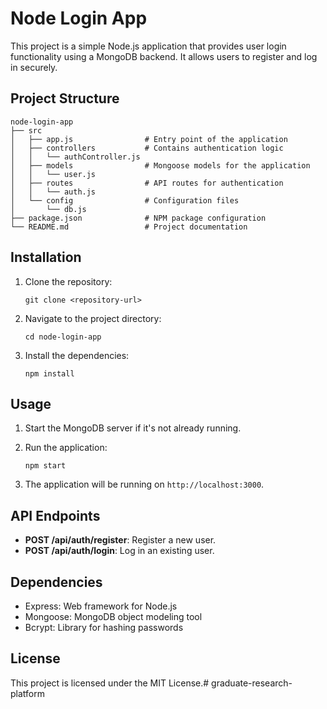# Node Login App

This project is a simple Node.js application that provides user login functionality using a MongoDB backend. It allows users to register and log in securely.

## Project Structure

```
node-login-app
├── src
│   ├── app.js                # Entry point of the application
│   ├── controllers           # Contains authentication logic
│   │   └── authController.js
│   ├── models                # Mongoose models for the application
│   │   └── user.js
│   ├── routes                # API routes for authentication
│   │   └── auth.js
│   └── config                # Configuration files
│       └── db.js
├── package.json              # NPM package configuration
└── README.md                 # Project documentation
```

## Installation

1. Clone the repository:
   ```
   git clone <repository-url>
   ```

2. Navigate to the project directory:
   ```
   cd node-login-app
   ```

3. Install the dependencies:
   ```
   npm install
   ```

## Usage

1. Start the MongoDB server if it's not already running.

2. Run the application:
   ```
   npm start
   ```

3. The application will be running on `http://localhost:3000`.

## API Endpoints

- **POST /api/auth/register**: Register a new user.
- **POST /api/auth/login**: Log in an existing user.

## Dependencies

- Express: Web framework for Node.js
- Mongoose: MongoDB object modeling tool
- Bcrypt: Library for hashing passwords

## License

This project is licensed under the MIT License.# graduate-research-platform
